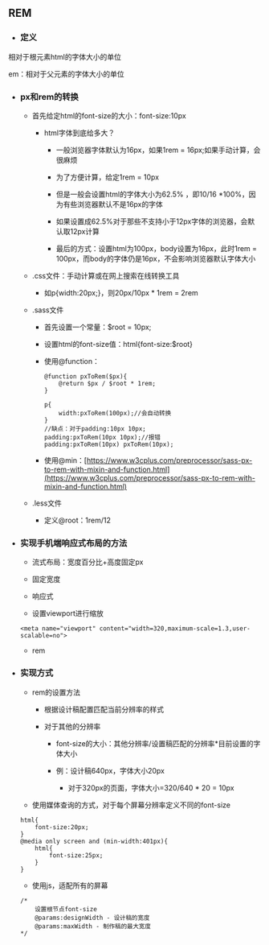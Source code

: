 ## REM

* ### 定义

相对于根元素html的字体大小的单位

em：相对于父元素的字体大小的单位

* ### px和rem的转换

  * 首先给定html的font-size的大小：font-size:10px

    * html字体到底给多大？

      * 一般浏览器字体默认为16px，如果1rem = 16px;如果手动计算，会很麻烦

      * 为了方便计算，给定1rem = 10px

      * 但是一般会设置html的字体大小为62.5% ，即10/16 \*100%，因为有些浏览器默认不是16px的字体

      * 如果设置成62.5%对于那些不支持小于12px字体的浏览器，会默认取12px计算

      * 最后的方式：设置html为100px，body设置为16px，此时1rem = 100px，而body的字体仍是16px，不会影响浏览器默认字体大小

  * .css文件：手动计算或在网上搜索在线转换工具

    * 如p{width:20px;}，则20px/10px \* 1rem = 2rem

  * .sass文件

    * 首先设置一个常量：$root = 10px;

    * 设置html的font-size值：html{font-size:$root}

    * 使用@function：

      ```
      @function pxToRem($px){
          @return $px / $root * 1rem;
      }

      p{
          width:pxToRem(100px);//会自动转换
      }
      //缺点：对于padding:10px 10px;
      padding:pxToRem(10px 10px);//报错
      padding:pxToRem(10px) pxToRem(10px);
      ```

    * 使用@min：[https://www.w3cplus.com/preprocessor/sass-px-to-rem-with-mixin-and-function.html](https://www.w3cplus.com/preprocessor/sass-px-to-rem-with-mixin-and-function.html)

  * .less文件

    * 定义@root：1rem/12
* ### 实现手机端响应式布局的方法

  * 流式布局：宽度百分比+高度固定px

  * 固定宽度

  * 响应式

  * 设置viewport进行缩放

  ```
  <meta name="viewport" content="width=320,maximum-scale=1.3,user-scalable=no">
  ```

  * rem
* ### 实现方式

  * rem的设置方法

    * 根据设计稿配置匹配当前分辨率的样式

    * 对于其他的分辨率

      * font-size的大小：其他分辨率/设置稿匹配的分辨率\*目前设置的字体大小

      * 例：设计稿640px，字体大小20px

        * 对于320px的页面，字体大小=320/640 \* 20 = 10px

  * 使用媒体查询的方式，对于每个屏幕分辨率定义不同的font-size

  ```
  html{
      font-size:20px;
  }
  @media only screen and (min-width:401px){
      html{
          font-size:25px;
      }
  }
  ```

  * 使用js，适配所有的屏幕

  ```
  /*
      设置根节点font-size
      @params:designWidth - 设计稿的宽度
      @params:maxWidth - 制作稿的最大宽度
  */
  ```



